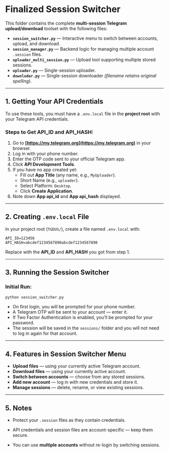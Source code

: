 # Finalized Session Switcher

This folder contains the complete **multi-session Telegram upload/download** toolset with the following files:

- **`session_switcher.py`** — Interactive menu to switch between accounts, upload, and download.
- **`session_manager.py`** — Backend logic for managing multiple account `.session` files.
- **`uploader_multi_session.py`** — Upload tool supporting multiple stored sessions.
- **`uploader.py`** — Single-session uploader.
- **`downloder.py`** — Single-session downloader *(filename retains original spelling)*.

---

## 1. Getting Your API Credentials

To use these tools, you must have a `.env.local` file in the **project root** with your Telegram API credentials.

### Steps to Get API_ID and API_HASH:
1. Go to **[https://my.telegram.org](https://my.telegram.org)** in your browser.
2. Log in with your phone number.
3. Enter the OTP code sent to your official Telegram app.
4. Click **API Development Tools**.
5. If you have no app created yet:
   - Fill out **App Title** (any name, e.g., `MyUploader`).
   - Short Name (e.g., `uploader`).
   - Select Platform: `Desktop`.
   - Click **Create Application**.
6. Note down **App api_id** and **App api_hash** displayed.

---

## 2. Creating `.env.local` File

In your project root (`TGDUS/`), create a file named `.env.local` with:

```
API_ID=123456
API_HASH=abcdef1234567890abcdef1234567890
```

Replace with the **API_ID** and **API_HASH** you got from step 1.

---

## 3. Running the Session Switcher

### Initial Run:
```bash
python session_switcher.py
```
- On first login, you will be prompted for your phone number.
- A Telegram OTP will be sent to your account — enter it.
- If Two Factor Authentication is enabled, you’ll be prompted for your password.
- The session will be saved in the `sessions/` folder and you will not need to log in again for that account.

---

## 4. Features in Session Switcher Menu
- **Upload files** — using your currently active Telegram account.
- **Download files** — using your currently active account.
- **Switch between accounts** — choose from any stored sessions.
- **Add new account** — log in with new credentials and store it.
- **Manage sessions** — delete, rename, or view existing sessions.

---

## 5. Notes
- Protect your `.session` files as they contain credentials.
- API credentials and session files are account-specific — keep them secure.

- You can use **multiple accounts** without re-login by switching sessions.
